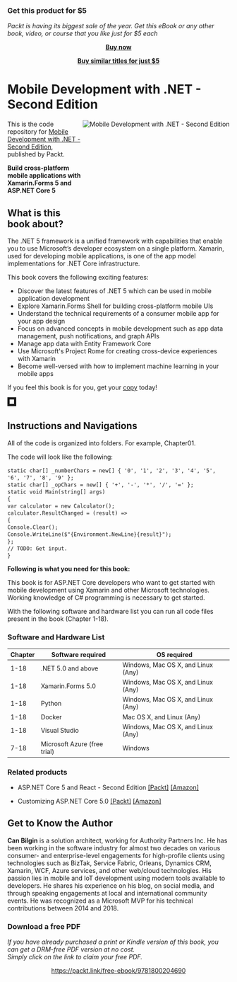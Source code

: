 
### Get this product for $5

<i>Packt is having its biggest sale of the year. Get this eBook or any other book, video, or course that you like just for $5 each</i>


<b><p align='center'>[Buy now](https://packt.link/9781800204690)</p></b>


<b><p align='center'>[Buy similar titles for just $5](https://subscription.packtpub.com/search)</p></b>


# Mobile Development with .NET - Second Edition

<a href="https://www.packtpub.com/product/mobile-development-with-net-second-edition/9781800204690?utm_source=github&utm_medium=repository&utm_campaign=9781800204690"><img src="https://static.packt-cdn.com/products/9781800204690/cover/smaller" alt="Mobile Development with .NET - Second Edition" height="256px" align="right"></a>

This is the code repository for [Mobile Development with .NET - Second Edition](https://www.packtpub.com/product/mobile-development-with-net-second-edition/9781800204690?utm_source=github&utm_medium=repository&utm_campaign=9781800204690), published by Packt.

**Build cross-platform mobile applications with Xamarin.Forms 5 and ASP.NET Core 5**

## What is this book about?
The .NET 5 framework is a unified framework with capabilities that enable you to use Microsoft’s developer ecosystem on a single platform. Xamarin, used for developing mobile applications, is one of the app model implementations for .NET Core infrastructure.

This book covers the following exciting features: 
* Discover the latest features of .NET 5 which can be used in mobile application development
* Explore Xamarin.Forms Shell for building cross-platform mobile UIs
* Understand the technical requirements of a consumer mobile app for your app design
* Focus on advanced concepts in mobile development such as app data management, push notifications, and graph APIs
* Manage app data with Entity Framework Core
* Use Microsoft's Project Rome for creating cross-device experiences with Xamarin
* Become well-versed with how to implement machine learning in your mobile apps

If you feel this book is for you, get your [copy](https://www.amazon.com/dp/1800204698) today!

<a href="https://www.packtpub.com/?utm_source=github&utm_medium=banner&utm_campaign=GitHubBanner"><img src="https://raw.githubusercontent.com/PacktPublishing/GitHub/master/GitHub.png" 
alt="https://www.packtpub.com/" border="5" /></a>


## Instructions and Navigations
All of the code is organized into folders. For example, Chapter01.

The code will look like the following:
```
static char[] _numberChars = new[] { '0', '1', '2', '3', '4', '5', '6', '7', '8', '9' };
static char[] _opChars = new[] { '+', '-', '*', '/', '=' };
static void Main(string[] args)
{
var calculator = new Calculator();
calculator.ResultChanged = (result) =>
{
Console.Clear();
Console.WriteLine($"{Environment.NewLine}{result}");
};
// TODO: Get input.
}
```

**Following is what you need for this book:**

This book is for ASP.NET Core developers who want to get started with mobile development using Xamarin and other Microsoft technologies. Working knowledge of C# programming is necessary to get started.

With the following software and hardware list you can run all code files present in the book (Chapter 1-18).

### Software and Hardware List

| Chapter  | Software required                   | OS required                        |
| -------- | ------------------------------------| -----------------------------------|
| 1-18     | .NET 5.0 and above                  | Windows, Mac OS X, and Linux (Any) |
| 1-18     | Xamarin.Forms 5.0                   | Windows, Mac OS X, and Linux (Any) |
| 1-18     | Python                              | Windows, Mac OS X, and Linux (Any) |
| 1-18     | Docker                              | Mac OS X, and Linux (Any)          |
| 1-18     | Visual Studio                       | Windows, Mac OS X, and Linux (Any) |
| 7-18     | Microsoft Azure (free trial)        | Windows                            |


### Related products <Other books you may enjoy>
* ASP.NET Core 5 and React - Second Edition [[Packt]](https://www.packtpub.com/product/asp-net-core-5-and-react-second-edition/9781800206168?utm_source=github&utm_medium=repository&utm_campaign=9781800206168) [[Amazon]](https://www.amazon.com/dp/180020616X)

* Customizing ASP.NET Core 5.0 [[Packt]](https://www.packtpub.com/product/customizing-asp-net-core-5-0/9781801077866?utm_source=github&utm_medium=repository&utm_campaign=9781801077866) [[Amazon]](https://www.amazon.com/dp/180107786X)

## Get to Know the Author
**Can Bilgin**
is a solution architect, working for Authority Partners Inc. He has been working in the software industry for almost two decades on various consumer- and enterprise-level engagements for high-profile clients using technologies such as BizTak, Service Fabric, Orleans, Dynamics CRM, Xamarin, WCF, Azure services, and other web/cloud technologies. His passion lies in mobile and IoT development using modern tools available to developers. He shares his experience on his blog, on social media, and through speaking engagements at local and international community events. He was recognized as a Microsoft MVP for his technical contributions between 2014 and 2018.




### Download a free PDF

 <i>If you have already purchased a print or Kindle version of this book, you can get a DRM-free PDF version at no cost.<br>Simply click on the link to claim your free PDF.</i>
<p align="center"> <a href="https://packt.link/free-ebook/9781800204690">https://packt.link/free-ebook/9781800204690 </a> </p>